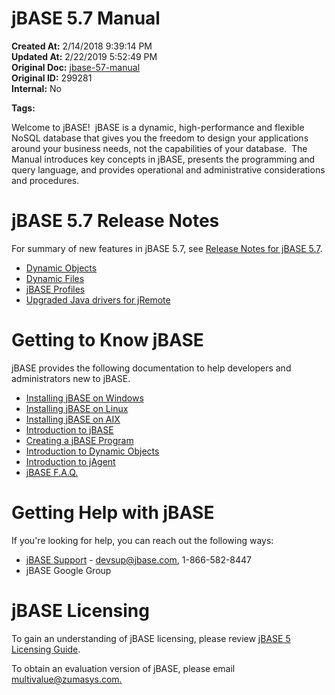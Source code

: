 # jBASE 5.7 Manual

**Created At:** 2/14/2018 9:39:14 PM  
**Updated At:** 2/22/2019 5:52:49 PM  
**Original Doc:** [jbase-57-manual](https://docs.jbase.com/release-notes/jbase-57-manual)  
**Original ID:** 299281  
**Internal:** No  

**Tags:**
<badge text='jbase 5.7' vertical='middle' />
<badge text='5.7' vertical='middle' />



Welcome to jBASE!  jBASE is a dynamic, high-performance and flexible NoSQL database that gives you the freedom to design your applications around your business needs, not the capabilities of your database.  The Manual introduces key concepts in jBASE, presents the programming and query language, and provides operational and administrative considerations and procedures.



# jBASE 5.7 Release Notes

For summary of new features in jBASE 5.7, see [Release Notes for jBASE 5.7](./../jbase-5.7-release-notes).

- [Dynamic Objects](./../../dynamic-objects/dynamic-objects)
- [Dynamic Files](./../../files/dynamic-files)
- [jBASE Profiles](./../../jbase/profiles/jbase-profiles)
- [Upgraded Java drivers for jRemote](./../../jagent/introduction-to-jremote)


# Getting to Know jBASE

jBASE provides the following documentation to help developers and administrators new to jBASE.

- [Installing jBASE on Windows](./../../administration/installation-guides/windows-installation-guide "Installing jBASE on Windows")
- [Installing jBASE on Linux](./../../administration/installation-guides/linux-installation-guide "Installing jBASE on Linux")
- [Installing jBASE on AIX](./../../administration/installation-guides/jbase-aix-installation-guide)
- [Introduction to jBASE](./../../migration-station/introduction-to-jbase)
- [Creating a jBASE Program](./../../administration/installation-guides/create-a-jbase-program "INTRODUCTION TO FILE CREATE AND SIMPLE PROGRAM")
- [Introduction to Dynamic Objects](./../../dynamic-objects/introduction-to-dynamic-objects "Introduction to Dynamic Objects")
- [Introduction to jAgent](introduction-to-jagent "Introduction to jAgent")
- [jBASE F.A.Q.](./../../migration-station/jbase-f.a.q "jBASE F.A.Q.")




# Getting Help with jBASE

If you're looking for help, you can reach out the following ways:

- [jBASE Support](http://www.jbase.com/support) - devsup@jbase.com, 1-866-582-8447
- jBASE Google Group




# jBASE Licensing

To gain an understanding of jBASE licensing, please review [jBASE 5 Licensing Guide](./../5.6.2-release-notes/jbase-5-licensing "jBASE 5 Licensing Guide").

To obtain an evaluation version of jBASE, please email [multivalue@zumasys.com.](mailto:multivalue@zumasys.com.%3C/p%3E)
